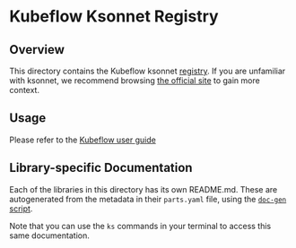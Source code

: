 # Kubeflow Ksonnet Registry

## Overview

This directory contains the Kubeflow ksonnet [registry][2]. If you are unfamiliar with ksonnet, we recommend browsing [the official site][1] to gain more context.


## Usage

Please refer to the [Kubeflow user guide](https://github.com/kubeflow/kubeflow/blob/master/README.ksonnet.md)

## Library-specific Documentation

Each of the libraries in this directory has its own README.md. These are autogenerated from the metadata in their `parts.yaml` file, using the [`doc-gen` script][4].

Note that you can use the `ks` commands in your terminal to access this same documentation.

[1]: https://ksonnet.io
[2]: https://ksonnet.io/docs/concepts#registry
[3]: https://ksonnet.io/#get-started
[4]: https://github.com/ksonnet/parts/blob/master/doc-gen/main.go
